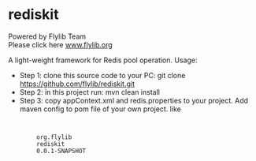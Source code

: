 # rediskit

Powered by Flylib Team  <br/>
Please click here <a href="http://www.flylib.org" target="_blank">www.flylib.org</a>
<br/>

A light-weight framework for Redis pool operation.
Usage:
 - Step 1: clone this source code to your PC:  git clone https://github.com/flylib/rediskit.git
 - Step 2: in this project run: mvn clean install
 - Step 3: copy appContext.xml and redis.properties to your project. Add maven config to pom file of 
your own project.
like <br/> 
<code>
	<dependency>
		<groupId>org.flylib</groupId>
		<artifactId>rediskit</artifactId>
		<version>0.0.1-SNAPSHOT</version>
	</dependency>
</code>
